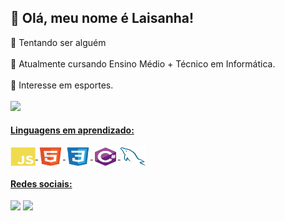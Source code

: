 <h2>👋 Olá, meu nome é Laisanha!</h2>
👀 Tentando ser alguém <br><br>
🌱 Atualmente cursando Ensino Médio + Técnico em Informática. <br><br>
🏀 Interesse em esportes. 
<br>
<br>


 <div>
    <a href="https://github.com/laisarafaella">
    <img height="180em" src="https://github-readme-stats.vercel.app/api/top-langs/?username=laisarafaella&layout=compact&langs_count=16&theme=dark"/>
  </div>
  
  <h4>Linguagens em aprendizado:</h4>
  
  <div style="display: inline_block">
    <img align="center" alt="Js" height="30" width="40" src="https://raw.githubusercontent.com/devicons/devicon/master/icons/javascript/javascript-plain.svg">
    <img align="center" alt="HTML" height="30" width="40" src="https://raw.githubusercontent.com/devicons/devicon/master/icons/html5/html5-original.svg">
    <img align="center" alt="CSS" height="30" width="40" src="https://raw.githubusercontent.com/devicons/devicon/master/icons/css3/css3-original.svg">
    <img align="center" alt="Csharp" height="30" width="40" src="https://raw.githubusercontent.com/devicons/devicon/master/icons/csharp/csharp-original.svg">
    <img align="center" alt="MySQL" height="30" width="40" src="https://raw.githubusercontent.com/devicons/devicon/master/icons/mysql/mysql-original.svg">
  </div>
    
<h4>Redes sociais:</h4>
 
  <div style="display: inline_block">
  <a href="https://www.instagram.com/laisarafaella/" target="_blank"><img src="https://img.shields.io/badge/-Instagram-%23E4405F?style=for-the-badge&logo=instagram&logoColor=black" target="_blank"></a>
  <a href="https://www.linkedin.com/in/laísarafaella/" target="_blank"><img src="https://img.shields.io/badge/-LinkedIn-%230077B5?style=for-the-badge&logo=linkedin&logoColor=black"target="_blank"</a> 
  </div>
